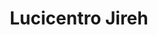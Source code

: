 ---
title: "Lucicentro Jireh"
url: /desamparados/lucicentro-jireh/
shop: reparación de automóviles
---